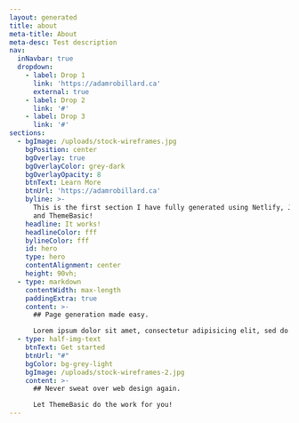 ```yaml
---
layout: generated
title: about
meta-title: About
meta-desc: Test description
nav:
  inNavbar: true
  dropdown:
    - label: Drop 1
      link: 'https://adamrobillard.ca'
      external: true
    - label: Drop 2
      link: '#'
    - label: Drop 3
      link: '#'
sections:
  - bgImage: /uploads/stock-wireframes.jpg
    bgPosition: center
    bgOverlay: true
    bgOverlayColor: grey-dark
    bgOverlayOpacity: 8
    btnText: Learn More
    btnUrl: 'https://adamrobillard.ca'
    byline: >-
      This is the first section I have fully generated using Netlify, Jekyll,
      and ThemeBasic!
    headline: It works!
    headlineColor: fff
    bylineColor: fff
    id: hero
    type: hero
    contentAlignment: center
    height: 90vh;
  - type: markdown
    contentWidth: max-length
    paddingExtra: true
    content: >-
      ## Page generation made easy.

      Lorem ipsum dolor sit amet, consectetur adipisicing elit, sed do eiusmod tempor incididunt ut labore et dolore magna aliqua. Ut enim ad minim veniam, quis nostrud exercitation ullamco laboris nisi ut aliquip ex ea commodo consequat. Duis aute irure dolor in reprehenderit in voluptate velit esse cillum dolore eu fugiat nulla pariatur. Excepteur sint occaecat cupidatat non proident, sunt in culpa qui officia deserunt mollit anim id est laborum.
  - type: half-img-text
    btnText: Get started
    btnUrl: "#"
    bgColor: bg-grey-light
    bgImage: /uploads/stock-wireframes-2.jpg
    content: >-
      ## Never sweat over web design again.

      Let ThemeBasic do the work for you!
---
```

